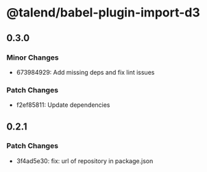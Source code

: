 # @talend/babel-plugin-import-d3

## 0.3.0

### Minor Changes

- 673984929: Add missing deps and fix lint issues

### Patch Changes

- f2ef85811: Update dependencies

## 0.2.1

### Patch Changes

- 3f4ad5e30: fix: url of repository in package.json
